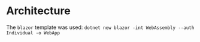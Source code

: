 # Architecture

The `blazor` template was used: `dotnet new blazor -int WebAssembly --auth Individual -o WebApp`